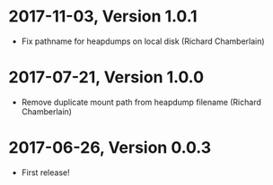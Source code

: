 2017-11-03, Version 1.0.1
=========================

 * Fix pathname for heapdumps on local disk (Richard Chamberlain)


2017-07-21, Version 1.0.0
=========================

 * Remove duplicate mount path from heapdump filename (Richard Chamberlain)


2017-06-26, Version 0.0.3
=========================

 * First release!
